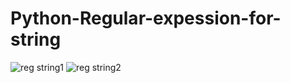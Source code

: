 # Python-Regular-expession-for-string
![reg string1](https://user-images.githubusercontent.com/81824956/116602654-a328d100-a949-11eb-81c8-1540f303199a.PNG)
![reg string2](https://user-images.githubusercontent.com/81824956/116604615-fbf96900-a94b-11eb-81b1-4177d41a8be1.PNG)
